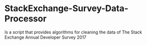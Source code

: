 # StackExchange-Survey-Data-Processor

Is a script that provides algorithms for cleaning the data of The Stack Exchange Annual Developer Survey 2017
